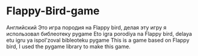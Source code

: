 # Flappy-Bird-game
 Английский Это игра породия на Flappy bird, делая эту игру я использовал библеотеку pygame Eto igra porodiya na Flappy bird, delaya etu igru ya ispol'zoval bibleoteku pygame This is a game based on Flappy bird, I used the pygame library to make this game.

